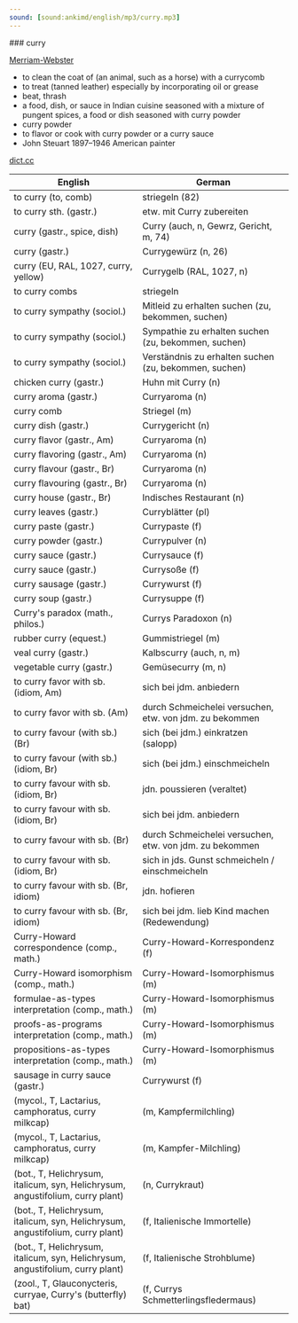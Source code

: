 ```yaml
---
sound: [sound:ankimd/english/mp3/curry.mp3]
---
```


\### curry

[Merriam-Webster](https://www.merriam-webster.com/dictionary/curry)

- to clean the coat of (an animal, such as a horse) with a currycomb
- to treat (tanned leather) especially by incorporating oil or grease
- beat, thrash
- a food, dish, or sauce in Indian cuisine seasoned with a mixture of pungent spices, a food or dish seasoned with curry powder
- curry powder
- to flavor or cook with curry powder or a curry sauce
- John Steuart 1897–1946 American painter

[dict.cc](https://www.dict.cc/curry)

| English        | German       |
| -------------- | ------------ |
| to curry (to, comb) | striegeln (82) |
| to curry sth. (gastr.) | etw. mit Curry zubereiten |
| curry (gastr., spice, dish) | Curry (auch, n, Gewrz, Gericht, m, 74) |
| curry (gastr.) | Currygewürz (n, 26) |
| curry (EU, RAL, 1027, curry, yellow) | Currygelb (RAL, 1027, n) |
| to curry combs | striegeln |
| to curry sympathy (sociol.) | Mitleid zu erhalten suchen (zu, bekommen, suchen) |
| to curry sympathy (sociol.) | Sympathie zu erhalten suchen (zu, bekommen, suchen) |
| to curry sympathy (sociol.) | Verständnis zu erhalten suchen (zu, bekommen, suchen) |
| chicken curry (gastr.) | Huhn mit Curry (n) |
| curry aroma (gastr.) | Curryaroma (n) |
| curry comb | Striegel (m) |
| curry dish (gastr.) | Currygericht (n) |
| curry flavor (gastr., Am) | Curryaroma (n) |
| curry flavoring (gastr., Am) | Curryaroma (n) |
| curry flavour (gastr., Br) | Curryaroma (n) |
| curry flavouring (gastr., Br) | Curryaroma (n) |
| curry house (gastr., Br) | Indisches Restaurant (n) |
| curry leaves (gastr.) | Curryblätter (pl) |
| curry paste (gastr.) | Currypaste (f) |
| curry powder (gastr.) | Currypulver (n) |
| curry sauce (gastr.) | Currysauce (f) |
| curry sauce (gastr.) | Currysoße (f) |
| curry sausage (gastr.) | Currywurst (f) |
| curry soup (gastr.) | Currysuppe (f) |
| Curry's paradox (math., philos.) | Currys Paradoxon (n) |
| rubber curry (equest.) | Gummistriegel (m) |
| veal curry (gastr.) | Kalbscurry (auch, n, m) |
| vegetable curry (gastr.) | Gemüsecurry (m, n) |
| to curry favor with sb. (idiom, Am) | sich bei jdm. anbiedern |
| to curry favor with sb. (Am) | durch Schmeichelei versuchen, etw. von jdm. zu bekommen |
| to curry favour (with sb.) (Br) | sich (bei jdm.) einkratzen (salopp) |
| to curry favour (with sb.) (idiom, Br) | sich (bei jdm.) einschmeicheln |
| to curry favour with sb. (idiom, Br) | jdn. poussieren (veraltet) |
| to curry favour with sb. (idiom, Br) | sich bei jdm. anbiedern |
| to curry favour with sb. (Br) | durch Schmeichelei versuchen, etw. von jdm. zu bekommen |
| to curry favour with sb. (idiom, Br) | sich in jds. Gunst schmeicheln / einschmeicheln |
| to curry favour with sb. (Br, idiom) | jdn. hofieren |
| to curry favour with sb. (Br, idiom) | sich bei jdm. lieb Kind machen (Redewendung) |
| Curry-Howard correspondence (comp., math.) | Curry-Howard-Korrespondenz (f) |
| Curry-Howard isomorphism (comp., math.) | Curry-Howard-Isomorphismus (m) |
| formulae-as-types interpretation (comp., math.) | Curry-Howard-Isomorphismus (m) |
| proofs-as-programs interpretation (comp., math.) | Curry-Howard-Isomorphismus (m) |
| propositions-as-types interpretation (comp., math.) | Curry-Howard-Isomorphismus (m) |
| sausage in curry sauce (gastr.) | Currywurst (f) |
|  (mycol., T, Lactarius, camphoratus, curry milkcap) |  (m, Kampfermilchling) |
|  (mycol., T, Lactarius, camphoratus, curry milkcap) |  (m, Kampfer-Milchling) |
|  (bot., T, Helichrysum, italicum, syn, Helichrysum, angustifolium, curry plant) |  (n, Currykraut) |
|  (bot., T, Helichrysum, italicum, syn, Helichrysum, angustifolium, curry plant) |  (f, Italienische Immortelle) |
|  (bot., T, Helichrysum, italicum, syn, Helichrysum, angustifolium, curry plant) |  (f, Italienische Strohblume) |
|  (zool., T, Glauconycteris, curryae, Curry's (butterfly) bat) |  (f, Currys Schmetterlingsfledermaus) |

